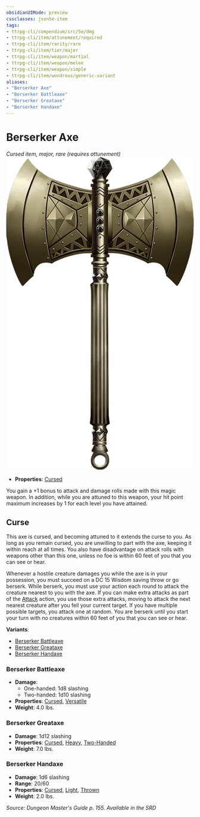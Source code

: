```yaml
---
obsidianUIMode: preview
cssclasses: json5e-item
tags:
- ttrpg-cli/compendium/src/5e/dmg
- ttrpg-cli/item/attunement/required
- ttrpg-cli/item/rarity/rare
- ttrpg-cli/item/tier/major
- ttrpg-cli/item/weapon/martial
- ttrpg-cli/item/weapon/melee
- ttrpg-cli/item/weapon/simple
- ttrpg-cli/item/wondrous/generic-variant
aliases: 
- "Berserker Axe"
- "Berserker Battleaxe"
- "Berserker Greataxe"
- "Berserker Handaxe"
---
```

# Berserker Axe
*Cursed item, major, rare (requires attunement)*  
![](/CLI/items/img/berserker-axe.webp#right)

- **Properties**: [Cursed](/CLI/item-properties.md#Cursed%20Items)

You gain a +1 bonus to attack and damage rolls made with this magic weapon. In addition, while you are attuned to this weapon, your hit point maximum increases by 1 for each level you have attained.

## Curse

This axe is cursed, and becoming attuned to it extends the curse to you. As long as you remain cursed, you are unwilling to part with the axe, keeping it within reach at all times. You also have disadvantage on attack rolls with weapons other than this one, unless no foe is within 60 feet of you that you can see or hear.

Whenever a hostile creature damages you while the axe is in your possession, you must succeed on a DC 15 Wisdom saving throw or go berserk. While berserk, you must use your action each round to attack the creature nearest to you with the axe. If you can make extra attacks as part of the [Attack](/CLI/actions.md#Attack) action, you use those extra attacks, moving to attack the next nearest creature after you fell your current target. If you have multiple possible targets, you attack one at random. You are berserk until you start your turn with no creatures within 60 feet of you that you can see or hear.

**Variants**:
- [Berserker Battleaxe](#Berserker%20Battleaxe)
- [Berserker Greataxe](#Berserker%20Greataxe)
- [Berserker Handaxe](#Berserker%20Handaxe)

### Berserker Battleaxe

- **Damage**:
  - One-handed: 1d8 slashing
  - Two-handed: 1d10 slashing
- **Properties**: [Cursed](/CLI/item-properties.md#Cursed%20Items), [Versatile](/CLI/item-properties.md#Versatile)
- **Weight**: 4.0 lbs.

### Berserker Greataxe

- **Damage**: 1d12 slashing
- **Properties**: [Cursed](/CLI/item-properties.md#Cursed%20Items), [Heavy](/CLI/item-properties.md#Heavy), [Two-Handed](/CLI/item-properties.md#Two-Handed)
- **Weight**: 7.0 lbs.

### Berserker Handaxe

- **Damage**: 1d6 slashing
- **Range**: 20/60
- **Properties**: [Cursed](/CLI/item-properties.md#Cursed%20Items), [Light](/CLI/item-properties.md#Light), [Thrown](/CLI/item-properties.md#Thrown)
- **Weight**: 2.0 lbs.


*Source: Dungeon Master's Guide p. 155. Available in the <span title='Systems Reference Document (5.1)'>SRD</span>*